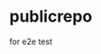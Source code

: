 # publicrepo
for e2e test


























































































































































































































































































































































































































































































































































































































































































































































































































































































































































































































































































































































































































































































































































































































































































































































































































































































































































































































































































































































































































































































































































































































































































































































































































































































































































































































































































































































































































































































































































































































































































































































































































































































































































































































































































































































































































































































































































































































































































































































































































































































































































































































































































































































































































































































































































































































































































































































































































































































































